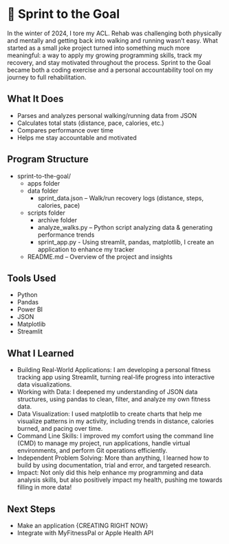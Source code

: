 # 🏃 Sprint to the Goal

In the winter of 2024, I tore my ACL. Rehab was challenging both physically and mentally and getting back into walking and running wasn’t easy. What started as a small joke project turned into something much more meaningful: a way to apply my growing programming skills, track my recovery, and stay motivated throughout the process. Sprint to the Goal became both a coding exercise and a personal accountability tool on my journey to full rehabilitation.

## What It Does
- Parses and analyzes personal walking/running data from JSON
- Calculates total stats (distance, pace, calories, etc.)
- Compares performance over time
- Helps me stay accountable and motivated

## Program Structure
- sprint-to-the-goal/
  - apps folder
  - data folder
    - sprint_data.json – Walk/run recovery logs (distance, steps, calories, pace)
  - scripts folder
    - archive folder
    - analyze_walks.py – Python script analyzing data & generating performance trends
    - sprint_app.py - Using streamlit, pandas, matplotlib, I create an application to enhance my tracker
  - README.md – Overview of the project and insights

## Tools Used
- Python
- Pandas
- Power BI
- JSON
- Matplotlib
- Streamlit

## What I Learned
- Building Real-World Applications: I am developing a personal fitness tracking app using Streamlit, turning real-life progress into interactive data visualizations.
- Working with Data: I deepened my understanding of JSON data structures, using pandas to clean, filter, and analyze my own fitness data.
- Data Visualization: I used matplotlib to create charts that help me visualize patterns in my activity, including trends in distance, calories burned, and pacing over time.
- Command Line Skills: I improved my comfort using the command line (CMD) to manage my project, run applications, handle virtual environments, and perform Git operations efficiently.
- Independent Problem Solving: More than anything, I learned how to build by using documentation, trial and error, and targeted research.
- Impact: Not only did this help enhance my programming and data analysis skills, but also positively impact my health, pushing me towards filling in more data!
   
## Next Steps
- Make an application {CREATING RIGHT NOW}
- Integrate with MyFitnessPal or Apple Health API

